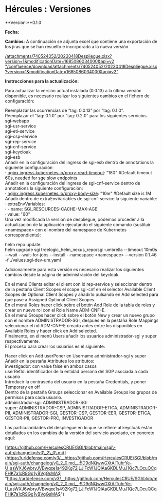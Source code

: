 # Hércules : Versiones



**Versión:**0\.1\.0

**Fecha:** 

**Cambios:** A continuación se adjunta excel que contiene una exportación de los jiras que se han resuelto e incorporado a la nueva versión

[/attachments/740524052/20230418Despliegue.xlsx?version=1&modificationDate=1685086034000&api=v2 "/confluence/download/attachments/740524052/20230418Despliegue.xlsx?version=1&modificationDate=1685086034000&api=v2"](/attachments/740524052/20230418Despliegue.xlsx?version=1&modificationDate=1685086034000&api=v2 "/confluence/download/attachments/740524052/20230418Despliegue.xlsx?version=1&modificationDate=1685086034000&api=v2")

**Instrucciones para la actualización:**

Para actualizar la versión actual instalada (0\.0\.13\) a la última versión disponible, es necesario realizar los siguientes cambios en el fichero de configuración:

Reemplazar las ocurrencias de “tag: 0\.0\.13” por “tag: 0\.1\.0”.  
Reemplazar el “tag: 0\.1\.0” por “tag: 0\.2\.0” para los siguientes servicios.  
sgi\-webapp  
sgi\-usr\-service  
sgi\-eti\-service  
sgi\-csp\-service  
sgi\-rep\-service  
sgi\-cnf\-service  
sgi\-keycloak  
sgi\-esb  
Añadir en la configuración del ingress de sgi\-esb dentro de annotations la siguiente configuración:  
· [nginx.ingress.kubernetes.io/proxy\-read\-timeout](http://nginx.ingress.kubernetes.io/proxy-read-timeout "http://nginx.ingress.kubernetes.io/proxy-read-timeout"): "180" \#Default timeout 60s, needed for sge slow endpoints   
Añadir en la configuración del ingress de sgi\-cnf\-service dentro de annotations la siguiente configuración:  
· [nginx.ingress.kubernetes.io/proxy\-body\-size](http://nginx.ingress.kubernetes.io/proxy-body-size "http://nginx.ingress.kubernetes.io/proxy-body-size"): "10m" \#Default size is 1M  
Añadir dentro de extraEnvVariables de sgi\-cnf\-service la siguiente variable:  
· extraEnvVariables:  
· \- name: SGI\_RESOURCES\-CACHE\-MAX\-AGE  
· value: "60"  
Una vez modificada la versión de despliegue, podemos proceder a la actualización de la aplicación ejecutando el siguiente comando (sustituir \<namespace\> con el nombre del namespace de Kubernetes correspondiente):

helm repo update  
helm upgrade sgi treelogic\_helm\_nexus\_repo/sgi\-umbrella \-\-timeout 10m0s \-\-wait \-\-wait\-for\-jobs \-\-install \-\-namespace \<namespace\> \-\-version 0\.1\.46 \-f ./values.sgi\-dev\-um.yaml

Adicionalmente para esta versión es necesario realizar los siguientes cambios desde la página de administración del keycloak.

En el menú Clients editar el client con id rep\-service y seleccionar dentro de la pestaña Client Scopes el scope sgi\-cnf en el selector Available Client Scopes de Optional Client Scopes y añadirlo pulsando en Add selected para que pase a Assigned Optional Client Scopes.  
En el menú Roles hacer click sobre el botón Add Role de la tabla de roles y crear un nuevo rol con el Role Name ADM\-CNF\-E.  
En el menú Groups hacer click sobre el botón New y crear un nuevo grupo con el nombre ADMINISTRADOR\-SGI, después en la pestaña Role Mappings seleccionar el rol ADM\-CNF\-E creado antes entre los disponibles en Available Roles y hacer click en Add selected.  
Finalmente, en el menú Users añadir los usuarios administrador\-sgi y super respectivamente.  
El proceso para crear los usuarios es el siguiente:

Hacer click en Add userPoner en Username administrador\-sgi y super  
Añadir en la pestaña Attributes los atributos:  
investigador: con value false en ambos casos  
userRefId: identificador de la entidad persona del SGP asociada a cada usuario  
Introducir la contraseña del usuario en la pestaña Credentials, y poner Temporary en off  
Dentro de la pestaña Groups seleccionar en Available Groups los grupos de permisos para cada usuario.  
administrador\-sgi: ADMINISTRADOR\-SGI  
super: ADMINISTRADOR\-CSP, ADMINISTRADOR\-ETICA, ADMINISTRADOR\-PII, ADMINISTRADOR\-SGI, GESTOR\-CSP, GESTOR\-EER, GESTOR\-ETICA, GESTOR\-PII, GESTOR\-PRC, INVESTIGADOR

Las particularidades del despliegue en lo que se refiere al keycloak están detallados en los cambios de la versión del servicio asociado, en concreto aquí:

[https://github.com/HerculesCRUE/SGI/blob/main/sgi\-auth/changelog/v0\_2\_0\.md](https://urldefense.com/v3/__https://github.com/HerculesCRUE/SGI/blob/main/sgi-auth/changelog/v0_2_0.md__;!!D9dNQwwGXtA!TuhrYe-U_asWXJ6wbryJVBwqxe1s492Kg72jLJiFcW1JQlAaGKDLMuJ1Qc7LOcuQCqFHK7a1cR9Gg1yBVgGsMA$ "https://urldefense.com/v3/__https://github.com/HerculesCRUE/SGI/blob/main/sgi-auth/changelog/v0_2_0.md__;!!D9dNQwwGXtA!TuhrYe-U_asWXJ6wbryJVBwqxe1s492Kg72jLJiFcW1JQlAaGKDLMuJ1Qc7LOcuQCqFHK7a1cR9Gg1yBVgGsMA$")

 




